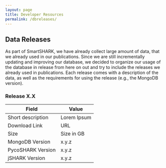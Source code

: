 ```yaml
---
layout: page
title: Developer Resources
permalink: /dbreleases/
---
```


## Data Releases

As part of SmartSHARK, we have already collect large amount of data, that we already used in our publications. 
Since we are still incrementally updating and improving our database, we decided to organize our usage of the database in release from here on out and try to include
the releases we already used in publications. Each release comes with a description of the data, as well as the requirements for using the release (e.g., the MongoDB version). 

### Release X.X

| Field | Value |
|---|---|
| Short description | Lorem Ipsum |
| Download Link | URL |
| Size | Size in GB |
| MongoDB Version | x.y.z |
| PycoSHARK Version | x.y.z |
| jSHARK Version | x.y.z |
